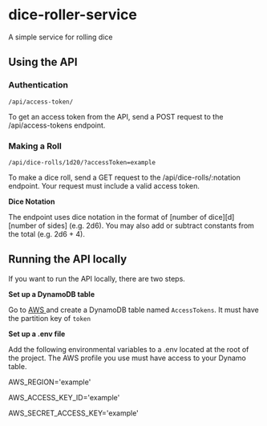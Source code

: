 # dice-roller-service

A simple service for rolling dice

## Using the API

### Authentication

```
/api/access-token/
```

To get an access token from the API, send a POST request to the /api/access-tokens endpoint.

### Making a Roll

```
/api/dice-rolls/1d20/?accessToken=example
```

To make a dice roll, send a GET request to the /api/dice-rolls/:notation endpoint. Your request must include a valid access token.

**Dice Notation**

The endpoint uses dice notation in the format of [number of dice][d][number of sides] (e.g. 2d6). You may also add or subtract constants from the total (e.g. 2d6 + 4).

## Running the API locally

If you want to run the API locally, there are two steps.

**Set up a DynamoDB table**

Go to [AWS ](https://aws.amazon.com/)and create a DynamoDB table named `AccessTokens`. It must have the partition key of `token`

**Set up a .env file**

Add the following environmental variables to a .env located at the root of the project. The AWS profile you use must have access to your Dynamo table.

AWS_REGION='example'

AWS_ACCESS_KEY_ID='example'

AWS_SECRET_ACCESS_KEY='example'
